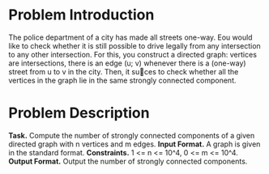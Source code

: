 # Problem Introduction

The police department of a city has made all streets one-way. Eou would like
to check whether it is still possible to drive legally from any intersection to
any other intersection. For this, you construct a directed graph: vertices are
intersections, there is an edge (u; v) whenever there is a (one-way) street from
u to v in the city. Then, it suces to check whether all the vertices in the
graph lie in the same strongly connected component.

# Problem Description
**Task.** Compute the number of strongly connected components of a given directed graph with n vertices and m edges.
**Input Format.** A graph is given in the standard format.
**Constraints.** 1 <= n <= 10^4, 0 <= m <= 10^4.
**Output Format.** Output the number of strongly connected components.